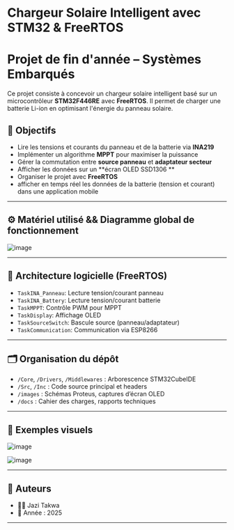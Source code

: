 
# Chargeur Solaire Intelligent avec STM32 & FreeRTOS

# Projet de fin d'année – Systèmes Embarqués


Ce projet consiste à concevoir un chargeur solaire intelligent basé sur un microcontrôleur **STM32F446RE** avec **FreeRTOS**. Il permet de charger une batterie Li-ion en optimisant l'énergie du panneau solaire.



## 🧠 Objectifs

- Lire les tensions et courants du panneau et de la batterie via **INA219**
- Implémenter un algorithme **MPPT** pour maximiser la puissance
- Gérer la commutation entre **source panneau** et **adaptateur secteur**
- Afficher les données sur un **écran OLED SSD1306 **
- Organiser le projet avec **FreeRTOS**
- afficher en temps réel les données de la batterie (tension et courant) dans une application mobile

---

## ⚙️ Matériel utilisé && Diagramme global de fonctionnement

![image](https://github.com/user-attachments/assets/74f7d634-4c27-4bd7-8688-d24acf8f7a5a)


---

## 🧵 Architecture logicielle (FreeRTOS)

- `TaskINA_Panneau`: Lecture tension/courant panneau
- `TaskINA_Battery`: Lecture tension/courant batterie
- `TaskMPPT`: Contrôle PWM pour MPPT
- `TaskDisplay`: Affichage OLED
- `TaskSourceSwitch`: Bascule source (panneau/adaptateur)
- `TaskCommunication`:  Communication via ESP8266

---

## 🗂️ Organisation du dépôt

- `/Core`, `/Drivers`, `/Middlewares` : Arborescence STM32CubeIDE
- `/Src`, `/Inc` : Code source principal et headers
- `/images` : Schémas Proteus, captures d’écran OLED
- `/docs` : Cahier des charges, rapports techniques

---

## 📸 Exemples visuels
![image](https://github.com/user-attachments/assets/0de707da-1ee0-4421-adac-29b8fb2b6754)

![image](https://github.com/user-attachments/assets/1c20f97c-6920-4ad1-be0b-1e609734400b)


---

## 📄 Auteurs

- 👩‍💻 Jazi Takwa
- 📅 Année : 2025

---
